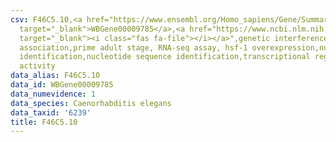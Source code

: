 ```yaml
---
csv: F46C5.10,<a href="https://www.ensembl.org/Homo_sapiens/Gene/Summary?db=core;g=WBGene00009785"
  target="_blank">WBGene00009785</a>,<a href="https://www.ncbi.nlm.nih.gov/pubmed/30894454"
  target="_blank"><i class="fas fa-file"></i></a>",genetic interference,functional
  association,prime adult stage, RNA-seq assay, hsf-1 overexpression,nucleotide sequence
  identification,nucleotide sequence identification,transcriptional regulation,up-regulates
  activity
data_alias: F46C5.10
data_id: WBGene00009785
data_numevidence: 1
data_species: Caenorhabditis elegans
data_taxid: '6239'
title: F46C5.10
---
```

